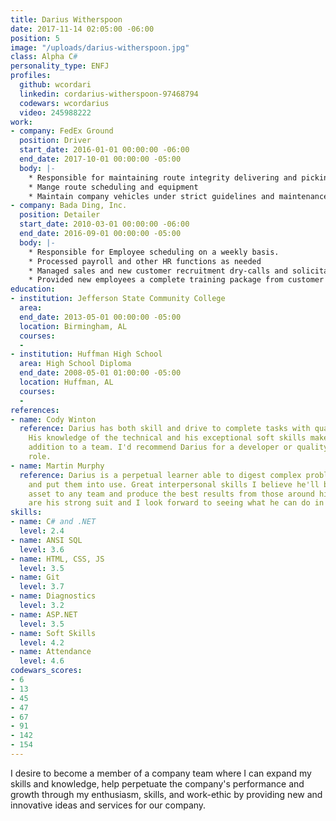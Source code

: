 ```yaml
---
title: Darius Witherspoon
date: 2017-11-14 02:05:00 -06:00
position: 5
image: "/uploads/darius-witherspoon.jpg"
class: Alpha C#
personality_type: ENFJ
profiles:
  github: wcordari
  linkedin: cordarius-witherspoon-97468794
  codewars: wcordarius
  video: 245988222
work:
- company: FedEx Ground
  position: Driver
  start_date: 2016-01-01 00:00:00 -06:00
  end_date: 2017-10-01 00:00:00 -05:00
  body: |-
    * Responsible for maintaining route integrity delivering and picking up at various customers in a timely and strictly scheduled manner in order to support the logistical and operational needs of each customer
    * Mange route scheduling and equipment
    * Maintain company vehicles under strict guidelines and maintenance schedules
- company: Bada Ding, Inc.
  position: Detailer
  start_date: 2010-03-01 00:00:00 -06:00
  end_date: 2016-09-01 00:00:00 -05:00
  body: |-
    * Responsible for Employee scheduling on a weekly basis.
    * Processed payroll and other HR functions as needed
    * Managed sales and new customer recruitment dry-calls and solicitation
    * Provided new employees a complete training package from customer standards to basic detailing and customer service skills.
education:
- institution: Jefferson State Community College
  area: 
  end_date: 2013-05-01 00:00:00 -05:00
  location: Birmingham, AL
  courses:
  - 
- institution: Huffman High School
  area: High School Diploma
  end_date: 2008-05-01 01:00:00 -05:00
  location: Huffman, AL
  courses:
  - 
references:
- name: Cody Winton
  reference: Darius has both skill and drive to complete tasks with quality and accuracy.
    His knowledge of the technical and his exceptional soft skills make him a great
    addition to a team. I'd recommend Darius for a developer or quality assurance
    role.
- name: Martin Murphy
  reference: Darius is a perpetual learner able to digest complex problems quickly
    and put them into use. Great interpersonal skills I believe he'll be a valuable
    asset to any team and produce the best results from those around him. Diagnostics
    are his strong suit and I look forward to seeing what he can do in the wild.
skills:
- name: C# and .NET
  level: 2.4
- name: ANSI SQL
  level: 3.6
- name: HTML, CSS, JS
  level: 3.5
- name: Git
  level: 3.7
- name: Diagnostics
  level: 3.2
- name: ASP.NET
  level: 3.5
- name: Soft Skills
  level: 4.2
- name: Attendance
  level: 4.6
codewars_scores:
- 6
- 13
- 45
- 47
- 67
- 91
- 142
- 154
---
```


I desire to become a member of a company team where I can expand my skills and knowledge, help perpetuate the company's performance and growth through my enthusiasm, skills, and work-ethic by providing new and innovative ideas and services for our company.